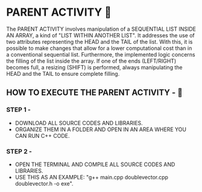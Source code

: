# PARENT ACTIVITY 👩

The PARENT ACTIVITY involves manipulation of a SEQUENTIAL LIST INSIDE AN ARRAY, a kind of "LIST WITHIN ANOTHER LIST". It addresses the use of two attributes representing the HEAD and the TAIL of the list. With this, it is possible to make changes that allow for a lower computational cost than in a conventional sequential list. Furthermore, the implemented logic concerns the filling of the list inside the array. If one of the ends (LEFT/RIGHT) becomes full, a resizing (SHIFT) is performed, always manipulating the HEAD and the TAIL to ensure complete filling.

## HOW TO EXECUTE THE PARENT ACTIVITY - 🚀
### STEP 1 -

- DOWNLOAD ALL SOURCE CODES AND LIBRARIES.
- ORGANIZE THEM IN A FOLDER AND OPEN IN AN AREA WHERE YOU CAN RUN C++ CODE.
### STEP 2 -

- OPEN THE TERMINAL AND COMPILE ALL SOURCE CODES AND LIBRARIES.
- USE THIS AS AN EXAMPLE: "g++ main.cpp doublevector.cpp doublevector.h -o exe".

    
    
    


